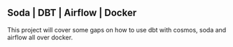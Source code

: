 ## Soda | DBT | Airflow | Docker
This project will cover some gaps on how to use dbt with cosmos, soda and airflow all over docker. 

